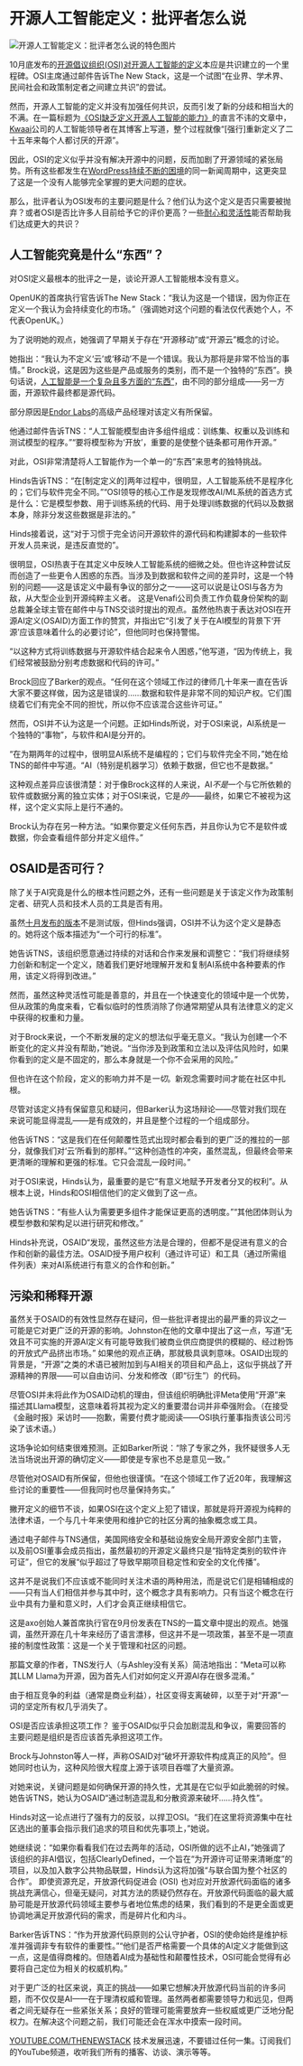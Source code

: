 # 开源人工智能定义：批评者怎么说

![开源人工智能定义：批评者怎么说的特色图片](https://cdn.thenewstack.io/media/2024/11/daed83e9-open-source-ai-definition-what-critics-say-2-1024x576.jpg)

10月底发布的[开源倡议组织(OSI)对开源人工智能的定义](https://thenewstack.io/the-open-source-ai-definition-is-out/)本应是共识建立的一个里程碑。OSI主席通过邮件告诉The New Stack，这是一个试图“在业界、学术界、民间社会和政策制定者之间建立共识”的尝试。

然而，开源人工智能的定义并没有加强任何共识，反而引发了新的分歧和相当大的不满。在一篇标题为[《OSI缺乏定义开源人工智能的能力》](https://samjohnston.org/2024/10/15/the-osi-lacks-competence-to-define-open-source-ai/)的直言不讳的文章中，[Kwaai](https://www.kwaai.ai/)公司的人工智能领导者在其博客上写道，整个过程就像“[强行]重新定义了二十五年来每个人都讨厌的开源”。

因此，OSI的定义似乎并没有解决开源中的问题，反而加剧了开源领域的紧张局势。所有这些都发生在[WordPress持续不断的困境](https://thenewstack.io/the-wordpress-saga-does-matt-mullenwegg-wants-a-fork-or-not/)的同一新闻周期中，这更突显了这是一个没有人能够完全掌握的更大问题的症状。

那么，批评者认为OSI发布的主要问题是什么？他们认为这个定义是否只需要被抛弃？或者OSI是否比许多人目前给予它的评价更高？一些[耐心和灵活性](https://thenewstack.io/open-source-ai-osi-wrestles-with-a-definition/)能否帮助我们达成更大的共识？

## 人工智能究竟是什么“东西”？

对OSI定义最根本的批评之一是，谈论开源人工智能根本没有意义。

OpenUK的首席执行官告诉The New Stack：“我认为这是一个错误，因为你正在定义一个我认为会持续变化的市场。”（强调她对这个问题的看法仅代表她个人，不代表OpenUK。）

为了说明她的观点，她强调了早期关于存在“开源移动”或“开源云”概念的讨论。

她指出：“我认为不定义‘云’或‘移动’不是一个错误。我认为那将是非常不恰当的事情。” Brock说，这是因为这些是产品或服务的类别，而不是一个独特的“东西”。换句话说，[人工智能是一个复杂且多方面的“东西”](https://thenewstack.io/open-source-ai-osi-wrestles-with-a-definition/)，由不同的部分组成——另一方面，开源软件最终都是源代码。

部分原因是[Endor Labs](https://www.endorlabs.com/)的高级产品经理对该定义有所保留。

他通过邮件告诉TNS：“人工智能模型由许多组件组成：训练集、权重以及训练和测试模型的程序。”“要将模型称为‘开放’，重要的是使整个链条都可用作开源。”

对此，OSI非常清楚将人工智能作为一个单一的“东西”来思考的独特挑战。

Hinds告诉TNS：“在[制定定义的]两年过程中，很明显，人工智能系统不是程序化的；它们与软件完全不同。”“OSI领导的核心工作是发现修改AI/ML系统的首选方式是什么：它是模型参数、用于训练系统的代码、用于处理训练数据的代码以及数据本身，除非分发这些数据是非法的。”

Hinds接着说，这“对于习惯于完全访问开源软件的源代码和构建脚本的一些软件开发人员来说，是违反直觉的”。

很明显，OSI热衷于在其定义中反映人工智能系统的细微之处。但也许这种尝试反而创造了一些更令人困惑的东西。当涉及到数据和软件之间的差异时，这是一个特别的问题——这是该定义中最有争议的部分之一——这可以说是让OSI与各方为敌，从大型企业到开源纯粹主义者。
这是Venafi公司负责工作负载身份架构的副总裁兼全球主管在邮件中与TNS交谈时提出的观点。虽然他热衷于表达对OSI在开源AI定义(OSAID)方面工作的赞赏，并指出它“引发了关于在AI模型的背景下‘开源’应该意味着什么的必要讨论”，但他同时也保持警惕。

“以这种方式将训练数据与开源软件结合起来令人困惑，”他写道，“因为传统上，我们经常被鼓励分别考虑数据和代码的许可。”

Brock回应了Barker的观点。“任何在这个领域工作过的律师几十年来一直在告诉大家不要这样做，因为这是错误的……数据和软件是非常不同的知识产权。它们围绕着它们有完全不同的担忧，所以你不应该混合这些许可证。”

然而，OSI并不认为这是一个问题。正如Hinds所说，对于OSI来说，AI系统是一个独特的“事物”，与软件和AI是分开的。

“在为期两年的过程中，很明显AI系统不是编程的；它们与软件完全不同，”她在给TNS的邮件中写道。“AI（特别是机器学习）依赖于数据，但它也不是数据。”

这种观点差异应该很清楚：对于像Brock这样的人来说，AI*不是*一个与它所依赖的软件或数据分离的独立实体；对于OSI来说，它是*的*——最终，如果它不被视为这样，这个定义实际上是行不通的。

Brock认为存在另一种方法。“如果你要定义任何东西，并且你认为它不是软件或数据，你会查看组件部分并定义组件。”


## OSAID是否可行？

除了关于AI究竟是什么的根本性问题之外，还有一些问题是关于该定义作为政策制定者、研究人员和技术人员的工具是否有用。

虽然[十月发布的版本](https://opensource.org/ai/open-source-ai-definition)不是测试版，但Hinds强调，OSI并不认为这个定义是静态的。她将这个版本描述为“一个可行的标准”。

她告诉TNS，该组织愿意通过持续的对话和合作来发展和调整它：“我们将继续努力创新和制定一个定义，随着我们更好地理解开发和复制AI系统中各种要素的作用，该定义将得到改进。”

然而，虽然这种灵活性可能是善意的，并且在一个快速变化的领域中是一个优势，但从政策的角度来看，它看似临时的性质消除了你通常期望从具有法律意义的定义中获得的权重和力量。

对于Brock来说，一个不断发展的定义的想法似乎毫无意义。“我认为创建一个不断变化的定义并没有帮助，”她说。“当你涉及到政策和立法以及评估风险时，如果你看到的定义是不固定的，那么本身就是一个你不会采用的风险。”

但也许在这个阶段，定义的影响力并不是*一切*。新观念需要时间才能在社区中扎根。

尽管对该定义持有保留意见和疑问，但Barker认为这场辩论——尽管对我们现在来说可能显得混乱——是有成效的，并且是整个过程的一个组成部分。

他告诉TNS：“这是我们在任何颠覆性范式出现时都会看到的更广泛的推拉的一部分，就像我们对‘云’所看到的那样。”“这种创造性的冲突，虽然混乱，但最终会带来更清晰的理解和更强的标准。它只会混乱一段时间。”

对于OSI来说，Hinds认为，最重要的是它“有意义地赋予开发者分叉的权利”。从根本上说，Hinds和OSI相信他们的定义做到了这一点。

她告诉TNS：“有些人认为需要更多组件才能保证更高的透明度。”“其他团体则认为模型参数和架构足以进行研究和修改。”

Hinds补充说，OSAID“发现，虽然这些方法是合理的，但都不是促进有意义的合作和创新的最佳方法。OSAID授予用户权利（通过许可证）和工具（通过所需组件列表）来对AI系统进行有意义的合作和创新。”


## 污染和稀释开源

虽然关于OSAID的有效性显然存在疑问，但一些批评者提出的最严重的异议之一可能是它对更广泛的开源的影响。Johnston在他的文章中提出了这一点，写道“无效且不可实施的开源AI定义有可能导致我们被商业供应商提供的模糊的、经过粉饰的开放式产品挤出市场。”
如果他的观点正确，那就极具讽刺意味。OSAID出现的背景是，“开源”之类的术语已被附加到与AI相关的项目和产品上，这似乎挑战了开源精神的界限——可以自由访问、分发和修改（即“衍生”）的代码。

尽管OSI并未将此作为OSAID动机的理由，但该组织明确批评Meta使用“开源”来描述其Llama模型，这意味着将其视为定义的重要潜台词并非牵强附会。（在接受《金融时报》采访时——抱歉，需要付费才能阅读——OSI执行董事指责该公司污染了该术语。）

这场争论如何结束很难预测。正如Barker所说：“除了专家之外，我怀疑很多人无法当场说出开源的确切定义——即使是专家也不总是意见一致。”

尽管他对OSAID有所保留，但他也很谨慎。“在这个领域工作了近20年，我理解这些讨论的重要性——但我同时也尽量保持务实。”

撇开定义的细节不谈，如果OSI在这个定义上犯了错误，那就是将开源视为纯粹的法律术语，一个与几十年来使用和维护它的社区分离的抽象概念或工具。

通过电子邮件与TNS通信，美国网络安全和基础设施安全局开源安全部门主管，以及前OSI董事会成员指出，虽然最初的开源定义最终只是“指特定类别的软件许可证”，但它的发展“似乎超过了导致早期项目稳定性和安全的文化传播”。

这并不是说我们不应该或不能同时关注术语的两种用法，而是说它们是相辅相成的——只有当人们相信并参与其中时，这个概念才具有影响力。只有当这个概念在行业中具有力量和意义时，人们才会真正继续相信它。

这是axo创始人兼首席执行官在9月份发表在TNS的一篇文章中提出的观点。她强调，虽然开源在几十年来经历了语言漂移，但这并不是一项政策，甚至不是一项直接的制度性政策：这是一个关于管理和社区的问题。

那篇文章的作者，TNS发行人（与Ashley没有关系）简洁地指出：“Meta可以称其LLM Llama为开源，因为首先人们对如何定义开源AI存在很多混淆。”

由于相互竞争的利益（通常是商业利益），社区变得支离破碎，以至于对“开源”一词的坚定所有权几乎消失了。


OSI是否应该承担这项工作？
鉴于OSAID似乎只会加剧混乱和争议，需要回答的主要问题是组织是否应该首先承担这项工作。

Brock与Johnston等人一样，声称OSAID对“破坏开源软件构成真正的风险”。但她同时也认为，这种风险很大程度上源于该项目吞噬了大量资源。

对她来说，关键问题是如何确保开源的持久性，尤其是在它似乎如此脆弱的时候。她告诉TNS，她认为OSAID“通过制造混乱和分散资源来破坏……持久性”。

Hinds对这一论点进行了强有力的反驳，以捍卫OSI。“我们在这里将资源集中在社区选出的董事会指示我们追求的项目和优先事项上，”她说。

她继续说：“如果你看看我们在过去两年的活动，OSI所做的远不止AI，”她强调了该组织的非AI倡议，包括ClearlyDefined，一个旨在“为开源许可证带来清晰度”的项目，以及加入数字公共物品联盟，Hinds认为这将加强“与联合国为整个社区的合作”。
即使资源充足，开放源代码促进会 (OSI) 也对应对开放源代码面临的诸多挑战充满信心，但毫无疑问，对其方法的质疑仍然存在。开放源代码面临的最大威胁可能是开放源代码领域主要参与者地位焦虑的结果，我们看到的不是更全面或更协调地满足开放源代码的需求，而是碎片化和内斗。

Barker告诉TNS：“作为开放源代码原则的公认守护者，OSI的使命始终是维护标准并强调非专有软件的重要性。”“他们是否严格需要一个具体的AI定义才能做到这一点，这是值得商榷的。但随着AI成为基础性和颠覆性技术，OSI可能会觉得有必要将自己定位为相关的权威机构。”

对于更广泛的社区来说，真正的挑战——如果它想解决开放源代码当前的许多问题，而不仅仅是AI——在于理清权威和管理。虽然两者都需要领导力和远见，但两者之间无疑存在一些紧张关系；良好的管理可能需要放弃一些权威或更广泛地分配权力。在解决这个问题之前，我们可能还会在浑水中摸索一段时间。

[YOUTUBE.COM/THENEWSTACK](https://youtube.com/thenewstack?sub_confirmation=1) 技术发展迅速，不要错过任何一集。订阅我们的YouTube频道，收听我们所有的播客、访谈、演示等等。